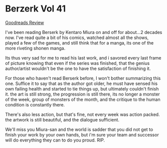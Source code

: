 # Berzerk Vol 41
[Goodreads Review](https://www.goodreads.com/review/show/6643145832)

I've been reading Berserk by Kentaro Miura on and off for about...2 decades now. I've read quite a bit of his comics, watched almost all the shows, played a few of the games, and still think that for a manga, its one of the more riveting shonen manga.

Its thus very sad for me to read his last work, and i savored every last frame of picture knowing that even if the series was finished, that the genius author/artist wouldn't be the one to have the satisfaction of finishing it.

For those who haven't read Berserk before, I won't bother summarizing this one. Suffice it to say that as the author got older, he must have sensed his own failing health and started to tie things up, but ultimately couldn't finish it. the art is still strong, the progression is still there, its no longer a monster of the week, group of monsters of the month, and the critique to the human condition is constantly there.

There's also less action, but that's fine, not every week was action packed. the artwork is still beautiful, and the dialogue sufficient.

We'll miss you Miura-san and the world is sadder that you did not get to finish your work by your own hands, but i'm sure your team and successor will do everything they can to do you proud. RIP.